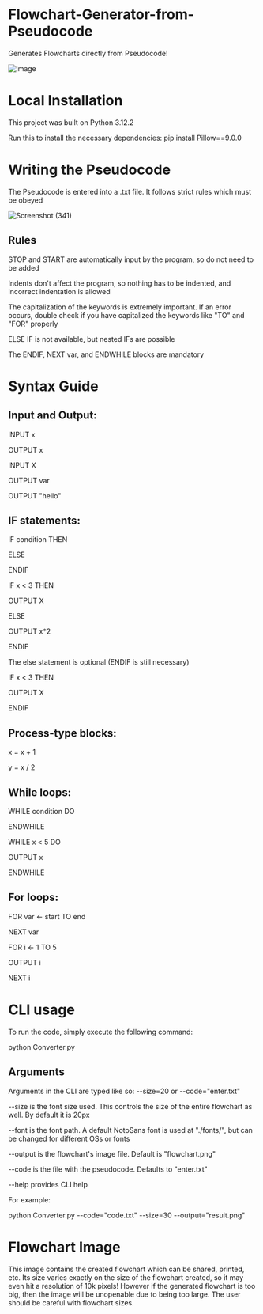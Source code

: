 # Flowchart-Generator-from-Pseudocode
Generates Flowcharts directly from Pseudocode!

![image](https://github.com/sanket1903/Flowchart-Generator-from-Pseudocode/assets/98966681/d933cc9d-4e60-430c-87c5-c0ccf28d1cce)
# Local Installation
This project was built on Python 3.12.2

Run this to install the necessary dependencies:
pip install Pillow==9.0.0 

# Writing the Pseudocode
The Pseudocode is entered into a .txt file. It follows strict rules which must be obeyed

![Screenshot (341)](https://github.com/sanket1903/Flowchart-Generator-from-Pseudocode/assets/98966681/e8eb6b1c-861e-4e8d-8194-663985858931)

## Rules
STOP and START are automatically input by the program, so do not need to be added

Indents don't affect the program, so nothing has to be indented, and incorrect indentation is allowed

The capitalization of the keywords is extremely important. If an error occurs, double check if you have capitalized the keywords like "TO" and "FOR" properly

ELSE IF is not available, but nested IFs are possible

The ENDIF, NEXT var, and ENDWHILE blocks are mandatory

# Syntax Guide
## Input and Output:

INPUT x

OUTPUT x


INPUT X

OUTPUT var

OUTPUT "hello"

## IF statements:

IF condition THEN

ELSE

ENDIF

IF x < 3 THEN

  OUTPUT X
  
ELSE

  OUTPUT x*2
  
ENDIF

The else statement is optional (ENDIF is still necessary)

IF x < 3 THEN

 OUTPUT X
 
ENDIF

## Process-type blocks:

x = x + 1

y = x / 2


## While loops:

WHILE condition DO

ENDWHILE

WHILE x < 5 DO

  OUTPUT x
  
ENDWHILE


## For loops:

FOR var <- start TO end

NEXT var

FOR i <- 1 TO 5

  OUTPUT i
  
NEXT i



# CLI usage

To run the code, simply execute the following command:

python Converter.py


## Arguments

Arguments in the CLI are typed like so: --size=20 or --code="enter.txt"

--size is the font size used. This controls the size of the entire flowchart as well. By default it is 20px

--font is the font path. A default NotoSans font is used at "./fonts/", but can be changed for different OSs or fonts

--output is the flowchart's image file. Default is "flowchart.png"

--code is the file with the pseudocode. Defaults to "enter.txt"

--help provides CLI help

For example:

python Converter.py --code="code.txt" --size=30 --output="result.png"

# Flowchart Image

This image contains the created flowchart which can be shared, printed, etc. Its size varies exactly on the size of the flowchart created, so it may even hit a resolution of 10k pixels! However if the generated flowchart is too big, then the image will be unopenable due to being too large. The user should be careful with flowchart sizes.






